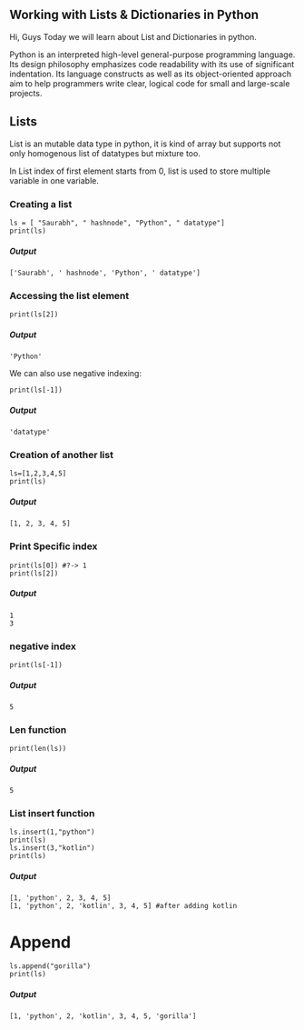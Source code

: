 ## Working with Lists & Dictionaries in Python

Hi, Guys Today we will learn about List and Dictionaries in python.

Python is an interpreted high-level general-purpose programming language. Its design philosophy emphasizes code readability with its use of significant indentation. Its language constructs as well as its object-oriented approach aim to help programmers write clear, logical code for small and large-scale projects.

## Lists

List is an mutable data type in python, it is kind of array but supports not only homogenous list of datatypes but mixture too.

In List index of first element starts from 0, list is used to store multiple variable in one variable.

### Creating a list



```
ls = [ "Saurabh", " hashnode", "Python", " datatype"]
print(ls)

``` 
##### Output


```
['Saurabh', ' hashnode', 'Python', ' datatype']

``` 

### Accessing the list element


```
print(ls[2])

``` 
##### Output


```
'Python'

``` 

We can also use negative indexing:

```
print(ls[-1])
``` 

##### Output

```
'datatype'
``` 

### Creation of another list


```
ls=[1,2,3,4,5]
print(ls)

``` 
##### Output

```
[1, 2, 3, 4, 5]
``` 



### Print Specific index


```
print(ls[0]) #?-> 1
print(ls[2])
``` 
##### Output

```
1
3
``` 

### negative index

```
print(ls[-1]) 

``` 
##### Output

```
5
``` 

### Len function

```
print(len(ls))

``` 
##### Output

```
5
``` 

### List insert function

```
ls.insert(1,"python")
print(ls)
ls.insert(3,"kotlin")
print(ls)
``` 
##### Output

```
[1, 'python', 2, 3, 4, 5]
[1, 'python', 2, 'kotlin', 3, 4, 5] #after adding kotlin
``` 

# Append

```
ls.append("gorilla")
print(ls)
``` 

##### Output

```
[1, 'python', 2, 'kotlin', 3, 4, 5, 'gorilla']
``` 





